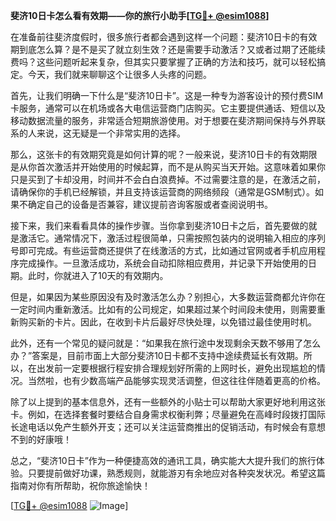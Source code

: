**斐济10日卡怎么看有效期——你的旅行小助手[[TG💪+ @esim1088](https://t.me/s/esim1088)]**

在准备前往斐济度假时，很多旅行者都会遇到这样一个问题：斐济10日卡的有效期到底怎么算？是不是买了就立刻生效？还是需要手动激活？又或者过期了还能续费吗？这些问题听起来复杂，但其实只要掌握了正确的方法和技巧，就可以轻松搞定。今天，我们就来聊聊这个让很多人头疼的问题。

首先，让我们明确一下什么是“斐济10日卡”。这是一种专为游客设计的预付费SIM卡服务，通常可以在机场或各大电信运营商门店购买。它主要提供通话、短信以及移动数据流量的服务，非常适合短期旅游使用。对于想要在斐济期间保持与外界联系的人来说，这无疑是一个非常实用的选择。

那么，这张卡的有效期究竟是如何计算的呢？一般来说，斐济10日卡的有效期限是从你首次激活并开始使用的时候起算，而不是从购买当天开始。这意味着如果你只是买到了卡却没用，时间并不会白白浪费掉。不过需要注意的是，在激活之前，请确保你的手机已经解锁，并且支持该运营商的网络频段（通常是GSM制式）。如果不确定自己的设备是否兼容，建议提前咨询客服或者查阅说明书。

接下来，我们来看看具体的操作步骤。当你拿到斐济10日卡之后，首先要做的就是激活它。通常情况下，激活过程很简单，只需按照包装内的说明输入相应的序列号即可完成。有些运营商还提供了在线激活的方式，比如通过官网或者手机应用程序完成操作。一旦激活成功，系统会自动扣除相应费用，并记录下开始使用的日期。此时，你就进入了10天的有效期内。

但是，如果因为某些原因没有及时激活怎么办？别担心，大多数运营商都允许你在一定时间内重新激活。比如有的公司规定，如果超过某个时间段未使用，则需要重新购买新的卡片。因此，在收到卡片后最好尽快处理，以免错过最佳使用时机。

此外，还有一个常见的疑问就是：“如果我在旅行途中发现剩余天数不够用了怎么办？”答案是，目前市面上大部分斐济10日卡都不支持中途续费延长有效期。所以，在出发前一定要根据行程安排合理规划好所需的上网时长，避免出现尴尬的情况。当然啦，也有少数高端产品能够实现灵活调整，但这往往伴随着更高的价格。

除了以上提到的基本信息外，还有一些额外的小贴士可以帮助大家更好地利用这张卡。例如，在选择套餐时要结合自身需求权衡利弊；尽量避免在高峰时段拨打国际长途电话以免产生额外开支；还可以关注运营商推出的促销活动，有时候会有意想不到的好康哦！

总之，“斐济10日卡”作为一种便捷高效的通讯工具，确实能大大提升我们的旅行体验。只要提前做好功课，熟悉规则，就能游刃有余地应对各种突发状况。希望这篇指南对你有所帮助，祝你旅途愉快！

[[TG💪+ @esim1088](https://t.me/s/esim1088) ![Image](https://i.postimg.cc/4NQfJmqS/Snipaste-2025-05-13-00-14-12.png)]